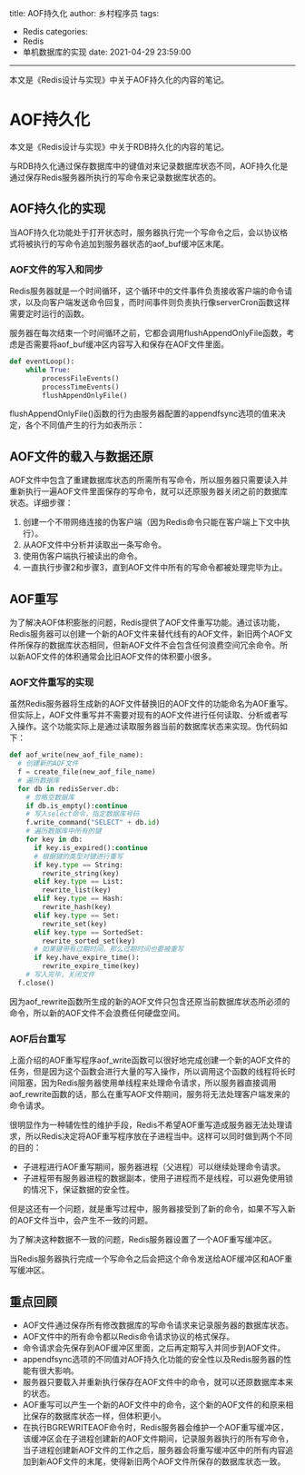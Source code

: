 title: AOF持久化
author: 乡村程序员
tags:
  - Redis
categories:
  - Redis
  - 单机数据库的实现
date: 2021-04-29 23:59:00
---

本文是《Redis设计与实现》中关于AOF持久化的内容的笔记。
 <!-- more -->

# AOF持久化

本文是《Redis设计与实现》中关于RDB持久化的内容的笔记。
 <!-- more -->

与RDB持久化通过保存数据库中的键值对来记录数据库状态不同，AOF持久化是通过保存Redis服务器所执行的写命令来记录数据库状态的。

## AOF持久化的实现

当AOF持久化功能处于打开状态时，服务器执行完一个写命令之后，会以协议格式将被执行的写命令追加到服务器状态的aof_buf缓冲区末尾。

### AOF文件的写入和同步

Redis服务器就是一个时间循环，这个循环中的文件事件负责接收客户端的命令请求，以及向客户端发送命令回复，而时间事件则负责执行像serverCron函数这样需要定时运行的函数。

服务器在每次结束一个时间循环之前，它都会调用flushAppendOnlyFile函数，考虑是否需要将aof_buf缓冲区内容写入和保存在AOF文件里面。

```python
def eventLoop():
	while True:
		processFileEvents()
		processTimeEvents()
		flushAppendOnlyFile()
```

flushAppendOnlyFile()函数的行为由服务器配置的appendfsync选项的值来决定，各个不同值产生的行为如表所示：

## AOF文件的载入与数据还原

AOF文件中包含了重建数据库状态的所需所有写命令，所以服务器只需要读入并重新执行一遍AOF文件里面保存的写命令，就可以还原服务器关闭之前的数据库状态。详细步骤：

1. 创建一个不带网络连接的伪客户端（因为Redis命令只能在客户端上下文中执行）。
2. 从AOF文件中分析并读取出一条写命令。
3. 使用伪客户端执行被读出的命令。
4. 一直执行步骤2和步骤3，直到AOF文件中所有的写命令都被处理完毕为止。

## AOF重写

为了解决AOF体积膨胀的问题，Redis提供了AOF文件重写功能。通过该功能，Redis服务器可以创建一个新的AOF文件来替代线有的AOF文件，新旧两个AOF文件所保存的数据库状态相同，但新AOF文件不会包含任何浪费空间冗余命令。所以新AOF文件的体积通常会比旧AOF文件的体积要小很多。

### AOF文件重写的实现

虽然Redis服务器将生成新的AOF文件替换旧的AOF文件的功能命名为AOF重写。但实际上，AOF文件重写并不需要对现有的AOF文件进行任何读取、分析或者写入操作。这个功能实际上是通过读取服务器当前的数据库状态来实现。伪代码如下：

```python
def aof_write(new_aof_file_name):
  # 创建新的AOF文件
  f = create_file(new_aof_file_name)
  # 遍历数据库
  for db in redisServer.db:
    # 忽略空数据库
    if db.is_empty():continue
    # 写入select命令，指定数据库号码
    f.write_command("SELECT" + db.id)
    # 遍历数据库中所有的键
   	for key in db:
      if key.is_expired():continue
      # 根据键的类型对键进行重写
      if key.type == String:
        rewrite_string(key)
      elif key.type == List:
        rewrite_list(key)
      elif key.type == Hash:
        rewrite_hash(key)
      elif key.type == Set:
        rewrite_set(key)
      elif key.type == SortedSet:
        rewrite_sorted_set(key)
      # 如果键带有过期时间，那么过期时间也要被重写
      if key.have_expire_time():
        rewrite_expire_time(key)
 	# 写入完毕，关闭文件
  f.close()
```

因为aof_rewrite函数所生成的新的AOF文件只包含还原当前数据库状态所必须的命令，所以新的AOF文件不会浪费任何硬盘空间。

### AOF后台重写

上面介绍的AOF重写程序aof_write函数可以很好地完成创建一个新的AOF文件的任务，但是因为这个函数会进行大量的写入操作，所以调用这个函数的线程将长时间阻塞，因为Redis服务器使用单线程来处理命令请求，所以服务器直接调用aof_rewrite函数的话，那么在重写AOF文件期间，服务将无法处理客户端发来的命令请求。

很明显作为一种辅佐性的维护手段，Redis不希望AOF重写造成服务器无法处理请求，所以Redis决定将AOF重写程序放在子进程当中。这样可以同时做到两个不同的目的：

- 子进程进行AOF重写期间，服务器进程（父进程）可以继续处理命令请求。
- 子进程带有服务器进程的数据副本，使用子进程而不是线程，可以避免使用锁的情况下，保证数据的安全性。

但是这还有一个问题，就是重写过程中，服务器接受到了新的命令，如果不写入新的AOF文件当中，会产生不一致的问题。

为了解决这种数据不一致的问题，Redis服务器设置了一个AOF重写缓冲区。

当Redis服务器执行完成一个写命令之后会把这个命令发送给AOF缓冲区和AOF重写缓冲区。

## 重点回顾

- AOF文件通过保存所有修改数据库的写命令请求来记录服务器的数据库状态。
- AOF文件中的所有命令都以Redis命令请求协议的格式保存。
- 命令请求会先保存到AOF缓冲区里面，之后再定期写入并同步到AOF文件。
- appendfsync选项的不同值对AOF持久化功能的安全性以及Redis服务器的性能有很大影响。
- 服务器只要载入并重新执行保存在AOF文件中的命令，就可以还原数据库本来的状态。
- AOF重写可以产生一个新的AOF文件中的命令，这个新的AOF文件的和原来相比保存的数据库状态一样，但体积更小。
- 在执行BGREWRITEAOF命令时，Redis服务器会维护一个AOF重写缓冲区，该缓冲区会在子进程创建新的AOF文件期间，记录服务器执行的所有写命令，当子进程创建新AOF文件的工作之后，服务器会将重写缓冲区中的所有内容追加到新AOF文件的末尾，使得新旧两个AOF文件所保存的数据库状态一致。

